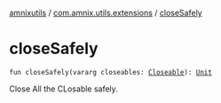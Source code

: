 [amnixutils](../index.md) / [com.amnix.utils.extensions](index.md) / [closeSafely](./close-safely.md)

# closeSafely

`fun closeSafely(vararg closeables: `[`Closeable`](http://docs.oracle.com/javase/6/docs/api/java/io/Closeable.html)`): `[`Unit`](https://kotlinlang.org/api/latest/jvm/stdlib/kotlin/-unit/index.html)

Close All the CLosable safely.

